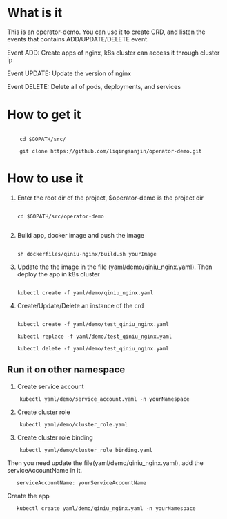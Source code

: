 # What is it

This is an operator-demo. You can use it to create CRD, and listen the events that contains
ADD/UPDATE/DELETE event. 

Event ADD: Create apps of nginx, k8s cluster can access it through cluster ip

Event UPDATE: Update the version of nginx 

Event DELETE: Delete all of pods, deployments, and services

# How to get it 

```
    
    cd $GOPATH/src/
    
    git clone https://github.com/liqingsanjin/operator-demo.git

```


# How to use it

1. Enter the root dir of the project, $operator-demo is the project dir

    ```

    cd $GOPATH/src/operator-demo
    

    ```

2. Build app, docker image and push the image
        
    ```

   sh dockerfiles/qiniu-nginx/build.sh yourImage

    ```

3. Update the the image in the file (yaml/demo/qiniu_nginx.yaml). Then deploy the app in k8s cluster

    ```

    kubectl create -f yaml/demo/qiniu_nginx.yaml

    ```

4. Create/Update/Delete an instance of the crd
    ```

    kubectl create -f yaml/demo/test_qiniu_nginx.yaml

    kubectl replace -f yaml/demo/test_qiniu_nginx.yaml

    kubectl delete -f yaml/demo/test_qiniu_nginx.yaml

    ```
 
 ## Run it on other namespace
 1. Create service account
```
    kubectl yaml/demo/service_account.yaml -n yourNamespace
```
 2. Create cluster role 
```
    kubectl yaml/demo/cluster_role.yaml
```
 3. Create cluster role binding
```
    kubectl yaml/demo/cluster_role_binding.yaml
```
 
Then you need update the file(yaml/demo/qiniu_nginx.yaml), add the serviceAccountName in it.
    
 ```
    serviceAccountName: yourServiceAccountName
 ```
Create the app
 ```
    kubectl create yaml/demo/qiniu_nginx.yaml -n yourNamespace
```
    


